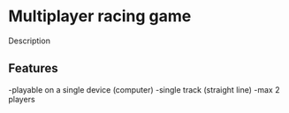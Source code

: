 # Multiplayer racing game

Description

## Features 
-playable on a single device (computer)
-single track (straight line)
-max 2 players 
